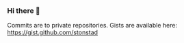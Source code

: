 ### Hi there 👋

Commits are to private repositories. Gists are available here: https://gist.github.com/stonstad

<!--
**stonstad/stonstad** is a ✨ _special_ ✨ repository because its `README.md` (this file) appears on your GitHub profile.

Here are some ideas to get you started:

- 🔭 I’m currently working on ...
- 🌱 I’m currently learning ...
- 👯 I’m looking to collaborate on ...
- 🤔 I’m looking for help with ...
- 💬 Ask me about ...
- 📫 How to reach me: ...
- 😄 Pronouns: ...
- ⚡ Fun fact: ...
-->


<!-- [![Shaun's GitHub stats](https://github-readme-stats.vercel.app/api?username=stonstad&count_private=true&show_icons=true&theme=graywhite)](https://github.com/stonstad/) -->
